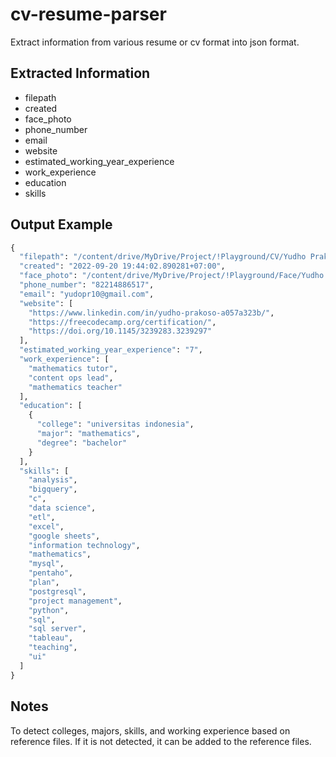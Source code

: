 # cv-resume-parser
Extract information from various resume or cv format into json format.

## Extracted Information
- filepath
- created
- face_photo
- phone_number
- email
- website
- estimated_working_year_experience
- work_experience
- education
- skills

## Output Example
```python
{
  "filepath": "/content/drive/MyDrive/Project/!Playground/CV/Yudho Prakoso-resume.pdf",
  "created": "2022-09-20 19:44:02.890281+07:00",
  "face_photo": "/content/drive/MyDrive/Project/!Playground/Face/Yudho Prakoso-resume.pdf.jpg",
  "phone_number": "82214886517",
  "email": "yudopr10@gmail.com",
  "website": [
    "https://www.linkedin.com/in/yudho-prakoso-a057a323b/",
    "https://freecodecamp.org/certification/",
    "https://doi.org/10.1145/3239283.3239297"
  ],
  "estimated_working_year_experience": "7",
  "work_experience": [
    "mathematics tutor",
    "content ops lead",
    "mathematics teacher"
  ],
  "education": [
    {
      "college": "universitas indonesia",
      "major": "mathematics",
      "degree": "bachelor"
    }
  ],
  "skills": [
    "analysis",
    "bigquery",
    "c",
    "data science",
    "etl",
    "excel",
    "google sheets",
    "information technology",
    "mathematics",
    "mysql",
    "pentaho",
    "plan",
    "postgresql",
    "project management",
    "python",
    "sql",
    "sql server",
    "tableau",
    "teaching",
    "ui"
  ]
}
```

## Notes
To detect colleges, majors, skills, and working experience based on reference files. If it is not detected, it can be added to the reference files.
